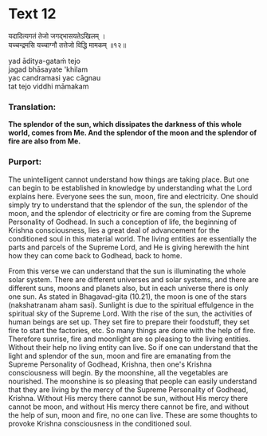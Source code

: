 # Text 12

यदादित्यगतं तेजो जगद्भासयतेऽखिलम् ।  
यच्चन्द्रमसि यच्चाग्नौ तत्तेजो विद्धि मामकम् ॥१२॥

yad āditya-gataḿ tejo  
jagad bhāsayate 'khilam  
yac candramasi yac cāgnau  
tat tejo viddhi māmakam



### Translation:

**The splendor of the sun, which dissipates the darkness of this whole world, comes from Me. And the splendor of the moon and the splendor of fire are also from Me.**

### Purport:

The unintelligent cannot understand how things are taking place. But one can begin to be established in knowledge by understanding what the Lord explains here. Everyone sees the sun, moon, fire and electricity. One should simply try to understand that the splendor of the sun, the splendor of the moon, and the splendor of electricity or fire are coming from the Supreme Personality of Godhead. In such a conception of life, the beginning of Krishna consciousness, lies a great deal of advancement for the conditioned soul in this material world. The living entities are essentially the parts and parcels of the Supreme Lord, and He is giving herewith the hint how they can come back to Godhead, back to home.

From this verse we can understand that the sun is illuminating the whole solar system. There are different universes and solar systems, and there are different suns, moons and planets also, but in each universe there is only one sun. As stated in Bhagavad-gita (10.21), the moon is one of the stars (nakshatranam aham sasi). Sunlight is due to the spiritual effulgence in the spiritual sky of the Supreme Lord. With the rise of the sun, the activities of human beings are set up. They set fire to prepare their foodstuff, they set fire to start the factories, etc. So many things are done with the help of fire. Therefore sunrise, fire and moonlight are so pleasing to the living entities. Without their help no living entity can live. So if one can understand that the light and splendor of the sun, moon and fire are emanating from the Supreme Personality of Godhead, Krishna, then one's Krishna consciousness will begin. By the moonshine, all the vegetables are nourished. The moonshine is so pleasing that people can easily understand that they are living by the mercy of the Supreme Personality of Godhead, Krishna. Without His mercy there cannot be sun, without His mercy there cannot be moon, and without His mercy there cannot be fire, and without the help of sun, moon and fire, no one can live. These are some thoughts to provoke Krishna consciousness in the conditioned soul.